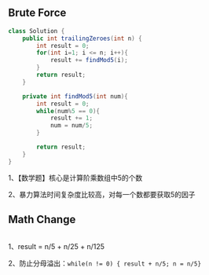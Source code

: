 

## Brute Force

```java
class Solution {
    public int trailingZeroes(int n) {
        int result = 0;
        for(int i=1; i <= n; i++){
            result += findMod5(i);
        }
        return result;
    }

    private int findMod5(int num){
        int result = 0;
        while(num%5 == 0){
            result += 1;
            num = num/5;
        }

        return result;
    }
}
```

1、【数学题】核心是计算阶乘数组中5的个数

2、暴力算法时间复杂度比较高，对每一个数都要获取5的因子





## Math Change

```java

```



1、result = n/5 + n/25 + n/125 

2、防止分母溢出：`while(n != 0) { result + n/5; n = n/5}`









































